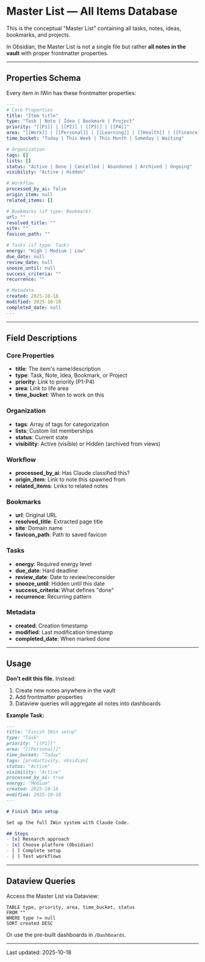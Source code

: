 # Master List — All Items Database

This is the conceptual "Master List" containing all tasks, notes, ideas, bookmarks, and projects.

In Obsidian, the Master List is not a single file but rather **all notes in the vault** with proper frontmatter properties.

---

## Properties Schema

Every item in IWin has these frontmatter properties:

```yaml
---
# Core Properties
title: "Item title"
type: "Task | Note | Idea | Bookmark | Project"
priority: "[[P1]] | [[P2]] | [[P3]] | [[P4]]"
area: "[[Work]] | [[Personal]] | [[Learning]] | [[Health]] | [[Finance]] | [[Social]]"
time_bucket: "Today | This Week | This Month | Someday | Waiting"

# Organization
tags: []
lists: []
status: "Active | Done | Cancelled | Abandoned | Archived | Ongoing"
visibility: "Active | Hidden"

# Workflow
processed_by_ai: false
origin_item: null
related_items: []

# Bookmarks (if type: Bookmark)
url: ""
resolved_title: ""
site: ""
favicon_path: ""

# Tasks (if type: Task)
energy: "High | Medium | Low"
due_date: null
review_date: null
snooze_until: null
success_criteria: ""
recurrence: ""

# Metadata
created: 2025-10-18
modified: 2025-10-18
completed_date: null
---
```

---

## Field Descriptions

### Core Properties
- **title**: The item's name/description
- **type**: Task, Note, Idea, Bookmark, or Project
- **priority**: Link to priority (P1-P4)
- **area**: Link to life area
- **time_bucket**: When to work on this

### Organization
- **tags**: Array of tags for categorization
- **lists**: Custom list memberships
- **status**: Current state
- **visibility**: Active (visible) or Hidden (archived from views)

### Workflow
- **processed_by_ai**: Has Claude classified this?
- **origin_item**: Link to note this spawned from
- **related_items**: Links to related notes

### Bookmarks
- **url**: Original URL
- **resolved_title**: Extracted page title
- **site**: Domain name
- **favicon_path**: Path to saved favicon

### Tasks
- **energy**: Required energy level
- **due_date**: Hard deadline
- **review_date**: Date to review/reconsider
- **snooze_until**: Hidden until this date
- **success_criteria**: What defines "done"
- **recurrence**: Recurring pattern

### Metadata
- **created**: Creation timestamp
- **modified**: Last modification timestamp
- **completed_date**: When marked done

---

## Usage

**Don't edit this file.** Instead:

1. Create new notes anywhere in the vault
2. Add frontmatter properties
3. Dataview queries will aggregate all notes into dashboards

**Example Task:**

```markdown
---
title: "Finish IWin setup"
type: "Task"
priority: "[[P1]]"
area: "[[Personal]]"
time_bucket: "Today"
tags: [productivity, obsidian]
status: "Active"
visibility: "Active"
processed_by_ai: true
energy: "Medium"
created: 2025-10-18
modified: 2025-10-18
---

# Finish IWin setup

Set up the full IWin system with Claude Code.

## Steps
- [x] Research approach
- [x] Choose platform (Obsidian)
- [ ] Complete setup
- [ ] Test workflows
```

---

## Dataview Queries

Access the Master List via Dataview:

```dataview
TABLE type, priority, area, time_bucket, status
FROM ""
WHERE type != null
SORT created DESC
```

Or use the pre-built dashboards in `/Dashboards`.

---

Last updated: 2025-10-18
